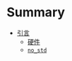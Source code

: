 # Summary

- [引言](./intro/index.md)
  - [硬件](./intro/hardware.md)
  - [`no_std`](./intro/no-std.md) 